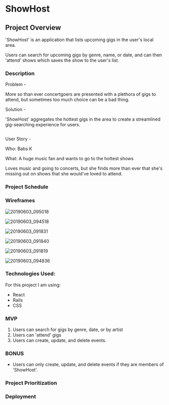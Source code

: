 # ShowHost

## Project Overview

'ShowHost' is an application that lists upcoming gigs in the user's local area. 

Users can search for upcoming gigs by genre, name, or date, and can then 'attend' shows which saves the show to the user's list.
 
        
### Description
 Problem - 

More so than ever concertgoers are presented with a plethora of gigs to attend, but sometimes too much choice can be a bad thing. 

 Solution - 

'ShowHost' aggregates the hottest gigs in the area to create a streamlined gig-searching experience for users. 

![]()

User Story - 

Who: Babs K

What: A huge music fan and wants to go to the hottest shows

Loves music and going to concerts, but she finds more than ever that she's missing out on shows that she would've loved to attend. 



### Project Schedule


### Wireframes

![20190603_095018](https://user-images.githubusercontent.com/46265220/58807095-6fba5c00-85e5-11e9-914a-f29b1d55cdd3.jpg)

![20190603_094518](https://user-images.githubusercontent.com/46265220/58807104-71841f80-85e5-11e9-81ef-0020c7d14646.jpg)

![20190603_091831](https://user-images.githubusercontent.com/46265220/58807105-73e67980-85e5-11e9-9d35-9331b0e86d6a.jpg)

![20190603_091840](https://user-images.githubusercontent.com/46265220/58807109-7517a680-85e5-11e9-9f58-d05cc45dc8d2.jpg)

![20190603_091819](https://user-images.githubusercontent.com/46265220/58807112-777a0080-85e5-11e9-95e2-9a410d72fc9b.jpg)

![20190603_094836](https://user-images.githubusercontent.com/46265220/58807269-bf992300-85e5-11e9-9cbc-f2d4f93195d7.jpg)






### Technologies Used:

For this project I am using: 

- React
- Rails 
- CSS

### MVP
1. Users can search for gigs by genre, date, or by artist
2. Users can 'attend' gigs
3. Users can create, update, and delete events. 

### BONUS

- Users  can only create, update, and delete events if they are members of 'ShowHost'.

### Project Prioritization

### Deployment





